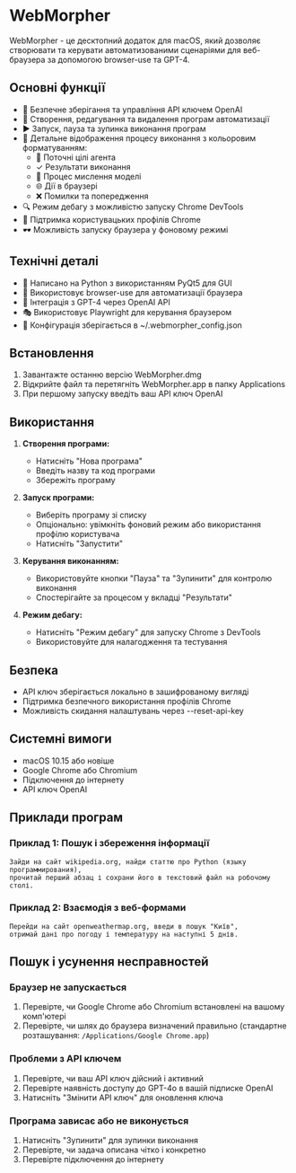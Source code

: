 # WebMorpher

WebMorpher - це десктопний додаток для macOS, який дозволяє створювати та керувати автоматизованими сценаріями для веб-браузера за допомогою browser-use та GPT-4.

## Основні функції

- 🔑 Безпечне зберігання та управління API ключем OpenAI
- 📝 Створення, редагування та видалення програм автоматизації
- ▶️ Запуск, пауза та зупинка виконання програм
- 🔄 Детальне відображення процесу виконання з кольоровим форматуванням:
  - 🎯 Поточні цілі агента
  - ✓ Результати виконання
  - 🤔 Процес мислення моделі
  - 🌐 Дії в браузері
  - ❌ Помилки та попередження
- 🔍 Режим дебагу з можливістю запуску Chrome DevTools
- 👤 Підтримка користувацьких профілів Chrome
- 🕶️ Можливість запуску браузера у фоновому режимі

## Технічні деталі

- 🐍 Написано на Python з використанням PyQt5 для GUI
- 🤖 Використовує browser-use для автоматизації браузера
- 🧠 Інтеграція з GPT-4 через OpenAI API
- 🎭 Використовує Playwright для керування браузером
- 💾 Конфігурація зберігається в ~/.webmorpher_config.json

## Встановлення

1. Завантажте останню версію WebMorpher.dmg
2. Відкрийте файл та перетягніть WebMorpher.app в папку Applications
3. При першому запуску введіть ваш API ключ OpenAI

## Використання

1. **Створення програми:**
   - Натисніть "Нова програма"
   - Введіть назву та код програми
   - Збережіть програму

2. **Запуск програми:**
   - Виберіть програму зі списку
   - Опціонально: увімкніть фоновий режим або використання профілю користувача
   - Натисніть "Запустити"

3. **Керування виконанням:**
   - Використовуйте кнопки "Пауза" та "Зупинити" для контролю виконання
   - Спостерігайте за процесом у вкладці "Результати"

4. **Режим дебагу:**
   - Натисніть "Режим дебагу" для запуску Chrome з DevTools
   - Використовуйте для налагодження та тестування

## Безпека

- API ключ зберігається локально в зашифрованому вигляді
- Підтримка безпечного використання профілів Chrome
- Можливість скидання налаштувань через --reset-api-key

## Системні вимоги

- macOS 10.15 або новіше
- Google Chrome або Chromium
- Підключення до інтернету
- API ключ OpenAI

## Приклади програм

### Приклад 1: Пошук і збереження інформації

```
Зайди на сайт wikipedia.org, найди статтю про Python (языку программирования), 
прочитай перший абзац і сохрани його в текстовий файл на робочому столі.
```

### Приклад 2: Взаємодія з веб-формами

```
Перейди на сайт openweathermap.org, введи в пошук "Київ", 
отримай дані про погоду і температуру на наступні 5 днів.
```

## Пошук і усунення несправностей

### Браузер не запускається

1. Перевірте, чи Google Chrome або Chromium встановлені на вашому комп'ютері
2. Перевірте, чи шлях до браузера визначений правильно (стандартне розташування: `/Applications/Google Chrome.app`)

### Проблеми з API ключем

1. Перевірте, чи ваш API ключ дійсний і активний
2. Перевірте наявність доступу до GPT-4o в вашій підписке OpenAI
3. Натисніть "Змінити API ключ" для оновлення ключа

### Програма зависає або не виконується

1. Натисніть "Зупинити" для зупинки виконання
2. Перевірте, чи задача описана чітко і конкретно
3. Перевірте підключення до інтернету 